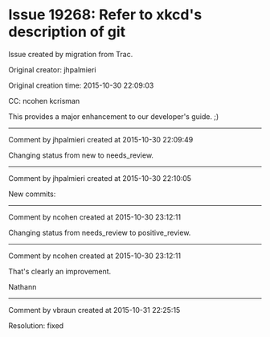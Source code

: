 # Issue 19268: Refer to xkcd's description of git

Issue created by migration from Trac.

Original creator: jhpalmieri

Original creation time: 2015-10-30 22:09:03

CC:  ncohen kcrisman

This provides a major enhancement to our developer's guide. ;)


---

Comment by jhpalmieri created at 2015-10-30 22:09:49

Changing status from new to needs_review.


---

Comment by jhpalmieri created at 2015-10-30 22:10:05

New commits:


---

Comment by ncohen created at 2015-10-30 23:12:11

Changing status from needs_review to positive_review.


---

Comment by ncohen created at 2015-10-30 23:12:11

That's clearly an improvement.

Nathann


---

Comment by vbraun created at 2015-10-31 22:25:15

Resolution: fixed
